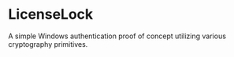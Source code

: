 # LicenseLock
 A simple Windows authentication proof of concept utilizing various cryptography primitives.
